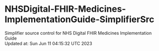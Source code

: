 # NHSDigital-FHIR-Medicines-ImplementationGuide-SimplifierSrc  
Simplifier source control for NHS Digital FHIR Medicines Implementation Guide  
Updated at: Sun Jun 11 04:15:32 UTC 2023
